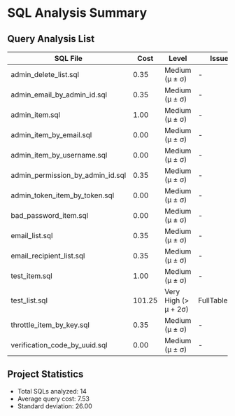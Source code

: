 # SQL Analysis Summary

## Query Analysis List
| SQL File | Cost | Level | Issues | Report |
|----------|------|-------|---------|---------|
| admin\_delete\_list.sql | 0.35 | Medium (μ ± σ) | - | [Details](admin_delete_list.md) |
| admin\_email\_by\_admin\_id.sql | 0.35 | Medium (μ ± σ) | - | [Details](admin_email_by_admin_id.md) |
| admin\_item.sql | 1.00 | Medium (μ ± σ) | - | [Details](admin_item.md) |
| admin\_item\_by\_email.sql | 0.00 | Medium (μ ± σ) | - | [Details](admin_item_by_email.md) |
| admin\_item\_by\_username.sql | 0.00 | Medium (μ ± σ) | - | [Details](admin_item_by_username.md) |
| admin\_permission\_by\_admin\_id.sql | 0.35 | Medium (μ ± σ) | - | [Details](admin_permission_by_admin_id.md) |
| admin\_token\_item\_by\_token.sql | 0.00 | Medium (μ ± σ) | - | [Details](admin_token_item_by_token.md) |
| bad\_password\_item.sql | 0.00 | Medium (μ ± σ) | - | [Details](bad_password_item.md) |
| email\_list.sql | 0.35 | Medium (μ ± σ) | - | [Details](email_list.md) |
| email\_recipient\_list.sql | 0.35 | Medium (μ ± σ) | - | [Details](email_recipient_list.md) |
| test\_item.sql | 1.00 | Medium (μ ± σ) | - | [Details](test_item.md) |
| test\_list.sql | 101.25 | Very High (> μ + 2σ) | FullTableScan | [Details](test_list.md) |
| throttle\_item\_by\_key.sql | 0.35 | Medium (μ ± σ) | - | [Details](throttle_item_by_key.md) |
| verification\_code\_by\_uuid.sql | 0.00 | Medium (μ ± σ) | - | [Details](verification_code_by_uuid.md) |

## Project Statistics
- Total SQLs analyzed: 14
- Average query cost: 7.53
- Standard deviation: 26.00
